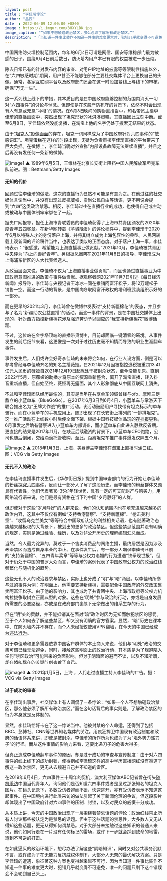 ```yaml
---
layout: post
title : "李佳琦悖论"
author: "昌西"
date  : 2022-06-09 12:00:00 +0800
image : https://i.imgur.com/3HXYLDK.jpg
image_caption: "“如果不想触碰政治禁区，那么必须了解所有政治禁区。”"
description: "「当知道一件事比装作不知道一件事的难度更大时，犯错几乎就变得不可避免。」"
---
```


中国网络防火墙控制范围内，每年的6月4日可谓是网信、国安等维稳部门最为敏感的日子。围绕6月4日前后数日，防火墙内用户本已有限的权益被进一步压缩。

<!--more-->

除去日常已有的针对发布内容的审查、对用户IP地址的披露等等限制性措施以外，在“六四敏感时期”期间，用户甚至不能够在部分主要社交媒体平台上更换自己的头像。通常，各家互联网平台以及政府部门还会在这一时段加紧线上与线下的审核，确保“万无一失”。

这一系列线上线下的举措，其本质目的是在中国政府能够控制的范围内消灭一切对“六四事件”的讨论与悼念。但即使是在这般严防死守的背景下，依然不时会出现有人有意或无意“冲塔”的情况。在6月3日晚间的购物直播当中，知名带货主播李佳琦的直播画面中，突然出现了坦克形状的冰淇淋蛋糕，其直播因此立刻中断。截至6月8日，李佳琦依然没能复播，在淘宝上他的名字仍处于搜索无结果的状态。

由于[“坦克人”影像画面](https://www.abc.net.au/chinese/2019-06-04/tiananmen-30th-anniversary-young-people-dont-know-tank-man/11178938)的存在，坦克一词同样成为了中国政府针对六四事件的“敏感词汇”。坦克蛋糕在这样的时段出现，无疑为负责审核李佳琦直播的平台带来了巨大负担。在微博上，李佳琦当晚对外宣称“内部设备故障无法继续直播”，并且之后再没有发任何一条新的微博。

![image1](https://i.imgur.com/XXahlb6.jpg)
▲ 1989年6月5日，王维林在北京长安街上阻挡中国人民解放军坦克车队前进。图：Bettmann/Getty Images

#### 无知的代价

回顾过往李佳琦的做法，这次的直播行为显然不可能是有意为之。在他过往的社交媒体言论当中，并没有出现过反抗威权、崇尚公民自由等话语，更不用说会提到“六四”这类政治禁忌。相反，李佳琦过往在直播行业的成功，也使得自己或主动或被动与中国体制牢牢绑在了一起。

据央广网报导，担任上海市青联委员的李佳琦获得了上海市共青团颁发的2020年度青年五四奖章。在新华网转载《羊城晚报》的评论稿件中，提到李佳琦于2020年6月以特殊人才的身份落户上海，并将其树立成为上海包容性的典型。人民网转载上观新闻的评论稿件当中，也表达了类似的正面态度。对于落户上海一事，李佳琦表示：“很感激，希望能为上海直播事业做贡献。”2021年10月，李佳琦被共青团中央评为“向上向善好青年”。另根据凤凰网在2021年11月8日的报导，李佳琦成为上海浦东新区的人大代表候选人。

从政治层面来说，李佳琦不仅为“上海直播事业做贡献”，而且也通过直播事业为中国政府意图推进的政策与事件做贡献。据观察者网2021年11月7日引述《每日经济新闻》报导称，李佳琦与央视记者王冰冰一同在推销阿富汗松子，将12万罐松子销售一空。而这一行动的背景，是中国向夺取阿富汗政权的塔利班武装组织示好的一部分。

而在更早的2021年3月，李佳琦曾在微博中发表过“支持新疆棉花”的表态，并且参与了名为“新疆助农公益直播”的活动。而这一事件的背景，是在中国社交媒体上出现的，针对西方指控新疆棉花涉及强迫劳动予以回应的“我支持新疆棉花”微博话题。

不过，这位站在金字塔顶端的直播带货博主，目前却面临一键清零的窘境。从事件发生的前后细节来看，这更像是一次对于过往历史毫不知情而导致的职业生涯翻车事件。

事件发生后，人们或许会好奇李佳琦的未来将会如何，在行业人设方面，倒是可以参考曾经与李佳琦齐名的知名主播薇娅。在2021年12月因被指控逃税被重罚13.41亿元人民币的薇娅自2021年12月19日起就处于被封杀状态，至今没能复原。直到2022年5月，原薇娅的助播才将原本的资源重新整合，离开了淘宝直播，转入抖音重新直播，但自始至终，薇娅再无露面，其个人形象彻底从中国互联网上消失。

不过和李佳琦团队经历最像的，其实是当年在共享单车领域曾经与ofo、摩拜三足鼎立的小蓝单车（BlueGoGo）。在2017年6月3日到6月4日，小蓝单车与掌游天下联合推出名为“王牌大作战”的推广活动。该活动鼓励用户寻找带有坦克标示的单车骑行。而在小蓝单车的手机应用上，随即出现了在长安街上排列的“一排排坦克”。这一推广活动在上线数小时后便全面下架，根据中国科技媒体品玩的[存档报导](https://web.archive.org/web/20171116092303/http://www.pingwest.com/bluegogo-die/)称，6月事发之后确有警察进入小蓝单车内部调查，而小蓝单车自此进入静默反省期。更直接的结果是2017年11月，在缺乏后续融资的背景下，小蓝单车CEO跑路，公司也随后倒闭，交给滴滴托管收购，至此，距离坦克车推广事件爆发仅隔五个月。

![image2](https://i.imgur.com/Km4Bnts.jpg)
▲ 2018年1月3日，上海，美容博主李佳琦在淘宝上直播时涂口红。图：VCG via Getty Images

#### 无孔不入的政治

在李佳琦直播事件发生后，《华尔街日报》提到中国审查部门的行为开始让李佳琦的粉丝[探究六四事件](https://cn.wsj.com/articles/李佳琦直播宣传冰淇淋产品时无意间引发粉丝探究六四事件-11654507510)，反而让一部分人了解了这段历史。而李佳琦的粉丝群体又颇具有代表性，他们代表著18-35岁年轻世代，具有一定的可支配财产与购买力，用网络流行语来说，他们是最有资格在当下的中国“岁月静好”的人群。

但即使对于这些“岁月静好”的人群来说，他们的认知范围内也在填充进越来越多的政治内容，这其中不仅仅有例如“支持香港警察”、“支持新疆棉”、“枪击美利坚”、“收留乌克兰美女”等等符合中国政府认定的利益相关话语，也有随著政治态势越来越极权的大背景下，被划出的更多的政治禁区。但这些禁忌范围并没有明确的规定，实则是通过经验、经历，以及对非公开历史的理解编辑汇总而成。

当然，令人最为诧异的，莫过于一个售卖消费品的网络主播，最终居然是因为涉及政治禁区而造成自身事业的中止。在事件发生后，有一部分人嘲讽李佳琦此前的“支持新疆棉”、“五四青年奖章”等等与公权力谄媚的行为遭遇“铁拳现世报”，但对于仍处于中国的普罗大众而言，李佳琦的案例代表了中国政府公权力的政治红线频繁化与随机化的趋势。

这些无孔不入的政治要求与禁区，实际上也分成了“明”与“暗”两层。以李佳琦所参与过的事件为例：在明面上，他需要支持新疆棉，需要配合中国政府的外交政策售卖阿富汗松子。由于他的影响力，其也成为了共青团中央、上海市政府等公权力机构拉拢争取树立正面典型的对象。这些在“明处”参与政治的行动，亦或是自身发展所需要的必要路径，亦或是在政府部门裹挟下无奈做出的维系生存的行为。

但在“明”处的贡献，并不能抵销其在面对“暗”政治时因为无知而触犯禁区的惩罚。至于个人如何去了解这些禁区，却又没有明确的官方答案。显然，“暗”历史在课本中、在防火墙内并不存在，而个人未经授权使用VPN翻墙，在今天的中国已经成为[违法行为](https://mil.sina.cn/2022-02-22/detail-imcwipih4789817.d.html)。

对于李佳琦和更多需要依靠中国客户群体的本土商人来说，他们与“明处”政治的交集可谓已经无法避免，同时，接触这些明面上的政治行动，其本质是为了规避陷入任何“禁区政治”可能带来的负面影响。但对于阴暗面的避而不谈，以及不知所谓，却在诸如现在的关键时刻害苦了自己。

![image3](https://i.imgur.com/kqtwVGS.jpg)
▲ 2021年1月5日，上海 ，人们走过直播主持人李佳琦的广告。摄：VCG via Getty Images

#### 过于成功的审查

在李佳琦出事后，社交媒体上有人调侃了一条悖论：“如果一个人不想触碰政治禁区，那么他必须了解所有政治禁区。”而在这句话背后的事实则是，了解政治禁区的行为本身就是反体制的。

显然，李佳琦恰好卡在了这一悖论当中。他被封禁的个人命运，还得到了包括BBC、彭博社、CNN等世界知名媒体的关注。用疯狂捍卫中国现有政治制度和政府的话语体系来讲，即使是被封杀，李佳琦的所作所为也成为了为“境外势力递刀子”的行径。而从这件事情的影响力来看，这要比递刀子的危害大得多。

但真正造成李佳琦翻车事件的原因，却是过于成功的审查与宣传制度：由于对六四事件的线上线下的成功封锁，使得例如李佳琦这样的高中学历直播网红没有渠道了解这一政治禁区，更无从去规避自己并不知道的雷区。

在2019年6月4日，六四事件三十周年的契机，澳大利亚媒体ABC记者曾在街头[随机采访](https://www.abc.net.au/chinese/2019-06-04/tiananmen-30th-anniversary-young-people-dont-know-tank-man/11178938)中国当代青年人，询问他们是否知道六四事件或者是见过那张知名的坦克人图片。在镜头记录下，多数受访者避而不谈，快速逃开，亦有受访者表示不知道这起事件。在中国境内进行此类采访的做法引起了关于新闻伦理的争议，但这段影片却体现出了中国政府针对六四事件的压制、封锁，以及对民众的威慑十分成功。

从本质上讲，今天的中国政治出现了一层围绕著禁忌话题的悖论：政治红线禁止所有人讨论那些被认定为是禁忌的话题。但由于这些话题的禁忌性，大多数人又无从得知这些话题，更无从得知何谓禁忌。对于大部分未接触过这些知识的普通人来说，他们如同行走在一片没有任何标记的雷场，或许下一步就会踩到致命的地雷，遭到不可逆的打击。

在如此逼仄的政治环境下，想尽办法了解这些“阴暗知识”，同时又对公共事务沉默不言，或许成为了在无能力反抗威权体制下，大部分人无奈的最优解决方案。只是李佳琦的遭遇，象征著这种方案也变得越来越不可行，因为当知道一件事比装作不知道一件事的难度更大时，犯错几乎就变得不可避免，唯一的问题只剩下这个错误会不会轮到自己头上。

<!--END-->